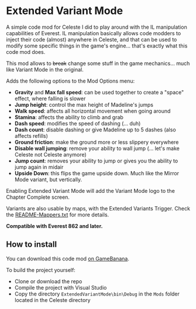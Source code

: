 # Extended Variant Mode

A simple code mod for Celeste I did to play around with the IL manipulation capabilities of Everest. 
IL manipulation basically allows code modders to inject their code (almost) anywhere in Celeste, and that can be used to modify some specific things in the game's engine... that's exactly what this code mod does.

This mod allows to ~~break~~ change some stuff in the game mechanics... much like Variant Mode in the original.

Adds the following options to the Mod Options menu:
* **Gravity** and **Max fall speed**: can be used together to create a "space" effect, where falling is slower
* **Jump height**: control the max height of Madeline's jumps
* **Walk speed**: affects all horizontal movement when going around
* **Stamina**: affects the ability to climb and grab
* **Dash speed**: modifies the speed of dashing (... duh)
* **Dash count**: disable dashing or give Madeline up to 5 dashes (also affects refills)
* **Ground friction**: make the ground more or less slippery everywhere
* **Disable wall jumping**: remove your ability to wall jump (... let's make Celeste not Celeste anymore)
* **Jump count**: removes your ability to jump or gives you the ability to jump again in midair
* **Upside Down**: this flips the game upside down. Much like the Mirror Mode variant, but vertically.

Enabling Extended Variant Mode will add the Variant Mode logo to the Chapter Complete screen.

Variants are also usable by maps, with the Extended Variants Trigger. Check the [README-Mappers.txt](ExtendedVariantMode/README-Mappers.txt) for more details.

**Compatible with Everest 862 and later.**

## How to install

You can download this code mod [on GameBanana](https://gamebanana.com/gamefiles/9486).

To build the project yourself:
* Clone or download the repo
* Compile the project with Visual Studio
* Copy the directory `ExtendedVariantMode\bin\Debug` in the `Mods` folder located in the Celeste directory
